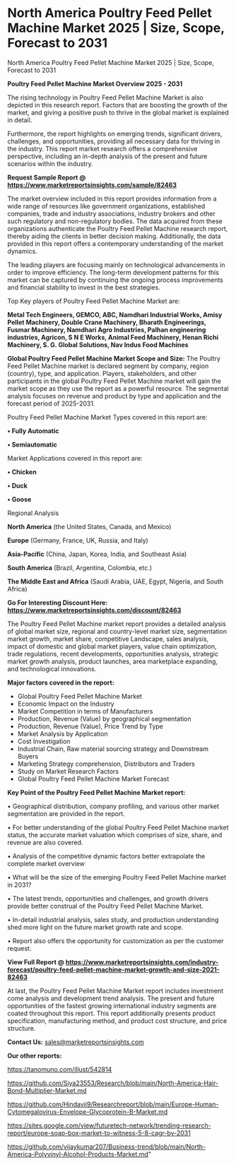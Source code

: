 # North America Poultry Feed Pellet Machine Market 2025 | Size, Scope, Forecast to 2031
North America Poultry Feed Pellet Machine Market 2025 | Size, Scope, Forecast to 2031

<Strong> Poultry Feed Pellet Machine Market Overview 2025 - 2031</strong>

The rising technology in Poultry Feed Pellet Machine Market is also depicted in this research report. Factors that are boosting the growth of the market, and giving a positive push to thrive in the global market is explained in detail.

Furthermore, the report highlights on emerging trends, significant drivers, challenges, and opportunities, providing all necessary data for thriving in the industry. This report market research offers a comprehensive perspective, including an in-depth analysis of the present and future scenarios within the industry.

<strong>Request Sample Report @ <a href=https://www.marketreportsinsights.com/sample/82463>https://www.marketreportsinsights.com/sample/82463</a></strong>

The market overview included in this report provides information from a wide range of resources like government organizations, established companies, trade and industry associations, industry brokers and other such regulatory and non-regulatory bodies. The data acquired from these organizations authenticate the Poultry Feed Pellet Machine research report, thereby aiding the clients in better decision making. Additionally, the data provided in this report offers a contemporary understanding of the market dynamics.

The leading players are focusing mainly on technological advancements in order to improve efficiency. The long-term development patterns for this market can be captured by continuing the ongoing process improvements and financial stability to invest in the best strategies.

Top Key players of Poultry Feed Pellet Machine Market are:

<strong>Metal Tech Engineers, GEMCO, ABC, Namdhari Industrial Works, Amisy Pellet Machinery, Double Crane Machinery, Bharath Engineerings, Fusmar Machinery, Namdhari Agro Industries, Palhan engineering industries, Agricon, S N E Works, Animal Feed Machinery, Henan Richi Machinery, S. G. Global Solutions, Nav Indus Food Machines</strong>

<strong><b>Global Poultry Feed Pellet Machine Market Scope and Size:</b></strong>
The Poultry Feed Pellet Machine market is declared segment by company, region (country), type, and application. Players, stakeholders, and other participants in the global Poultry Feed Pellet Machine market will gain the market scope as they use the report as a powerful resource. The segmental analysis focuses on revenue and product by type and application and the forecast period of 2025-2031.

Poultry Feed Pellet Machine Market Types covered in this report are:

<strong>• Fully Automatic

• Semiautomatic</strong>

Market Applications covered in this report are:

<strong>• Chicken

• Duck

• Goose</strong> 

Regional Analysis

<strong>North America</strong> (the United States, Canada, and Mexico)

<strong>Europe</strong> (Germany, France, UK, Russia, and Italy)

<strong>Asia-Pacific</strong> (China, Japan, Korea, India, and Southeast Asia)

<strong>South America</strong> (Brazil, Argentina, Colombia, etc.)

<strong>The Middle East and Africa</strong> (Saudi Arabia, UAE, Egypt, Nigeria, and South Africa)

<strong>Go For Interesting Discount Here: <a href=https://www.marketreportsinsights.com/discount/82463>https://www.marketreportsinsights.com/discount/82463</a></strong>

The Poultry Feed Pellet Machine market report provides a detailed analysis of global market size, regional and country-level market size, segmentation market growth, market share, competitive Landscape, sales analysis, impact of domestic and global market players, value chain optimization, trade regulations, recent developments, opportunities analysis, strategic market growth analysis, product launches, area marketplace expanding, and technological innovations.

<strong><b>Major factors covered in the report:</b></strong>
<ul>
  <li>Global Poultry Feed Pellet Machine Market </li>
  <li>Economic Impact on the Industry</li>
  <li>Market Competition in terms of Manufacturers</li>
  <li>Production, Revenue (Value) by geographical segmentation</li>
  <li>Production, Revenue (Value), Price Trend by Type</li>
  <li>Market Analysis by Application</li>
  <li>Cost Investigation</li>
  <li>Industrial Chain, Raw material sourcing strategy and Downstream Buyers</li>
  <li>Marketing Strategy comprehension, Distributors and Traders</li>
  <li>Study on Market Research Factors</li>
  <li>Global Poultry Feed Pellet Machine Market Forecast</li>
</ul>

<strong><b>Key Point of the Poultry Feed Pellet Machine Market report:</b></strong>

• Geographical distribution, company profiling, and various other market segmentation are provided in the report.

• For better understanding of the global Poultry Feed Pellet Machine market status, the accurate market valuation which comprises of size, share, and revenue are also covered.

• Analysis of the competitive dynamic factors better extrapolate the complete market overview

• What will be the size of the emerging Poultry Feed Pellet Machine market in 2031?

• The latest trends, opportunities and challenges, and growth drivers provide better construal of the Poultry Feed Pellet Machine Market.

• In-detail industrial analysis, sales study, and production understanding shed more light on the future market growth rate and scope.

• Report also offers the opportunity for customization as per the customer request.

<strong><b>View Full Report @ <a href=https://www.marketreportsinsights.com/industry-forecast/poultry-feed-pellet-machine-market-growth-and-size-2021-82463>https://www.marketreportsinsights.com/industry-forecast/poultry-feed-pellet-machine-market-growth-and-size-2021-82463</a></b></strong>


At last, the Poultry Feed Pellet Machine Market report includes investment come analysis and development trend analysis. The present and future opportunities of the fastest growing international industry segments are coated throughout this report. This report additionally presents product specification, manufacturing method, and product cost structure, and price structure.

<strong>Contact Us:</strong>
sales@marketreportsinsights.com

<strong>Our other reports:</strong>

<a href=https://tanomuno.com/illust/542814>https://tanomuno.com/illust/542814</a>

<a href=https://github.com/Siya23553/Research/blob/main/North-America-Hair-Bond-Multiplier-Market.md>https://github.com/Siya23553/Research/blob/main/North-America-Hair-Bond-Multiplier-Market.md</a>

<a href=https://github.com/Hindavii9/Researchreport/blob/main/Europe-Human-Cytomegalovirus-Envelope-Glycoprotein-B-Market.md>https://github.com/Hindavii9/Researchreport/blob/main/Europe-Human-Cytomegalovirus-Envelope-Glycoprotein-B-Market.md</a>

<a href=https://sites.google.com/view/futuretech-network/trending-research-report/europe-soap-box-market-to-witness-5-8-cagr-by-2031>https://sites.google.com/view/futuretech-network/trending-research-report/europe-soap-box-market-to-witness-5-8-cagr-by-2031</a>

<a href=https://github.com/vijaykumar207/Business-trend/blob/main/North-America-Polyvinyl-Alcohol-Products-Market.md>https://github.com/vijaykumar207/Business-trend/blob/main/North-America-Polyvinyl-Alcohol-Products-Market.md</a>"

